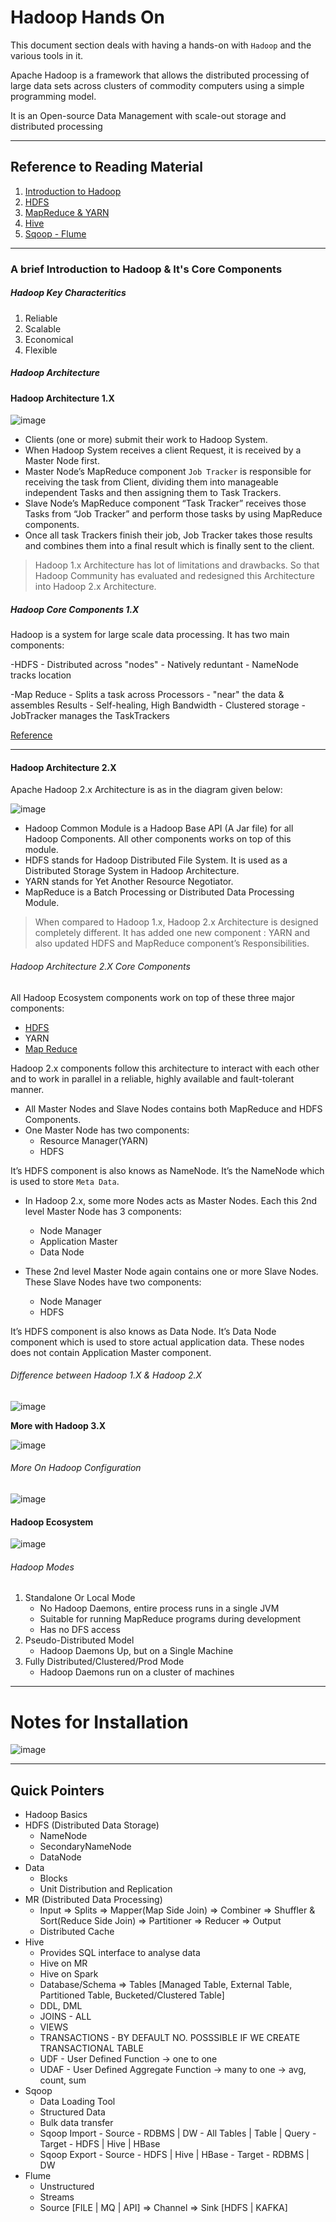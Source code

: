 # Hadoop Hands On 
This document section deals with having a hands-on with `Hadoop` and the various tools in it.

Apache Hadoop is a framework that allows the distributed processing of large data sets across 
clusters of commodity computers using a simple programming model.

It is an Open-source Data Management with scale-out storage and distributed processing

---
## Reference to Reading Material 

1. [Introduction to Hadoop]() 
2. [HDFS](hdfs.md) 
3. [MapReduce & YARN](mapreduce.md) 
4. [Hive](hive.md) 
5. [Sqoop - Flume](sqoop-flume.md)

___

### A brief Introduction to Hadoop & It's Core Components

##### Hadoop Key Characteritics 

1. Reliable 
2. Scalable 
3. Economical 
4. Flexible 


##### Hadoop Architecture 


#### Hadoop Architecture 1.X 
![image](refs/1_hadoop.JPG)

- Clients (one or more) submit their work to Hadoop System.  
- When Hadoop System receives a client Request, it is received by a Master Node first.  
- Master Node’s MapReduce component `Job Tracker` is responsible for receiving the task from Client, dividing them into manageable independent Tasks and then assigning them to Task Trackers.  
- Slave Node’s MapReduce component “Task Tracker” receives those Tasks from “Job Tracker” and perform those tasks by using MapReduce components.  
- Once all task Trackers finish their job, Job Tracker takes those results and combines them into a final result which is finally sent to the client.  


> Hadoop 1.x Architecture has lot of limitations and drawbacks. So that Hadoop Community has evaluated and redesigned this Architecture into Hadoop 2.x Architecture.



##### Hadoop Core Components 1.X  

Hadoop is a system for large scale data processing. It has two main components: 

-HDFS 
    - Distributed across "nodes"
    - Natively reduntant
    - NameNode tracks location
    
-Map Reduce
    - Splits a task across Processors 
    - "near" the data & assembles Results 
    - Self-healing, High Bandwidth 
    - Clustered storage
    - JobTracker manages the TaskTrackers

[Reference](https://www.journaldev.com/8808/hadoop1-architecture-and-how-major-components-works#:~:text=Hadoop%201.x%20Components%20High%2DLevel%20Architecture&text=Master%20Node's%20HDFS%20component%20is,actual%20our%20application%20Big%20Data.)

---    
#### Hadoop Architecture 2.X 

Apache Hadoop 2.x Architecture is as in the diagram given below:

![image](refs/2_hadoop.JPG)


- Hadoop Common Module is a Hadoop Base API (A Jar file) for all Hadoop Components. All other components works on top of this module.
- HDFS stands for Hadoop Distributed File System. It is used as a Distributed Storage System in Hadoop Architecture.
- YARN stands for Yet Another Resource Negotiator. 
- MapReduce is a Batch Processing or Distributed Data Processing Module. 


>When compared to Hadoop 1.x, Hadoop 2.x Architecture is designed completely different. It has added one new component : YARN and also updated HDFS and MapReduce component’s Responsibilities.


###### Hadoop Architecture 2.X Core Components 
All Hadoop Ecosystem components work on top of these three major components:

- [HDFS](hdfs.md) 
- YARN 
- [Map Reduce](mapreduce.md)      

Hadoop 2.x components follow this architecture to interact with each other and to work in parallel in a reliable, highly available and fault-tolerant manner.

- All Master Nodes and Slave Nodes contains both MapReduce and HDFS Components.
- One Master Node has two components:
    - Resource Manager(YARN)
    - HDFS

It’s HDFS component is also knows as NameNode. It’s the NameNode which is used to store `Meta Data`.

- In Hadoop 2.x, some more Nodes acts as Master Nodes. Each this 2nd level Master Node has 3 components:
    - Node Manager
    - Application Master
    - Data Node

- These 2nd level Master Node again contains one or more Slave Nodes. These Slave Nodes have two components:
    - Node Manager
    - HDFS
    
It’s HDFS component is also knows as Data Node. It’s Data Node component which is used to store actual application data. These nodes does not contain Application Master component.



###### Difference between Hadoop 1.X & Hadoop 2.X

![image](refs/5_hadoop_difference.JPG)

**More with Hadoop 3.X**

![image](refs/6_hadoop_diff.JPG)

###### More On Hadoop Configuration

![image](refs/7_hadoop.JPG) 

#### Hadoop Ecosystem 

![image](refs/4_hadoop_ecosystm.JPG)


###### Hadoop  Modes 

1. Standalone Or Local Mode
    - No Hadoop Daemons, entire process runs in a single JVM 
    - Suitable for running MapReduce programs during development
    - Has no DFS access
2. Pseudo-Distributed Model 
    - Hadoop Daemons Up, but on a Single Machine  
3. Fully Distributed/Clustered/Prod Mode
    - Hadoop Daemons run on a cluster of machines
___
# Notes for Installation 

![image](refs/Hadoop-Default-Ports.jpg)
___
## Quick Pointers 

- Hadoop Basics
- HDFS (Distributed Data Storage)
    - NameNode
    - SecondaryNameNode
    - DataNode
- Data 
    - Blocks
    - Unit Distribution and Replication
- MR (Distributed Data Processing)
    - Input => Splits => Mapper(Map Side Join) => Combiner => Shuffler & Sort(Reduce Side Join) => Partitioner => Reducer => Output				                                         
    - Distributed Cache		
- Hive
    - Provides SQL interface to analyse data
    - Hive on MR
    - Hive on Spark
    - Database/Schema => Tables [Managed Table, External Table, Partitioned Table, Bucketed/Clustered Table]
    - DDL, DML
    - JOINS - ALL
    - VIEWS
    - TRANSACTIONS - BY DEFAULT NO. POSSSIBLE IF WE CREATE TRANSACTIONAL TABLE
    - UDF - User Defined Function -> one to one  
    - UDAF - User Defined Aggregate Function -> many to one -> avg, count, sum
- Sqoop
    - Data Loading Tool
    - Structured Data
    - Bulk data transfer		
    - Sqoop Import
            - Source - RDBMS | DW
            - All Tables | Table | Query
            - Target - HDFS | Hive | HBase
    - Sqoop Export
            - Source  - HDFS | Hive | HBase
            - Target  - RDBMS | DW
- Flume
    - Unstructured
    - Streams
    - Source [FILE | MQ | API] => Channel => Sink [HDFS | KAFKA]
